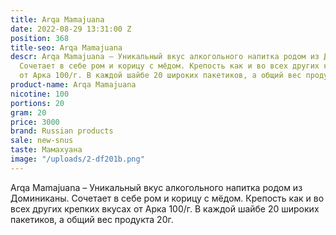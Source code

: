 ```yaml
---
title: Arqa Mamajuana
date: 2022-08-29 13:31:00 Z
position: 368
title-seo: Arqa Mamajuana
descr: Arqa Mamajuana – Уникальный вкус алкогольного напитка родом из Доминиканы.
  Сочетает в себе ром и корицу с мёдом. Крепость как и во всех других крепких вкусах
  от Арка 100/г. В каждой шайбе 20 широких пакетиков, а общий вес продукта 20г.
product-name: Arqa Mamajuana
nicotine: 100
portions: 20
gram: 20
price: 3000
brand: Russian products
sale: new-snus
taste: Мамахуана
image: "/uploads/2-df201b.png"
---
```


Arqa Mamajuana – Уникальный вкус алкогольного напитка родом из Доминиканы. Сочетает в себе ром и корицу с мёдом. Крепость как и во всех других крепких вкусах от Арка 100/г. В каждой шайбе 20 широких пакетиков, а общий вес продукта 20г.